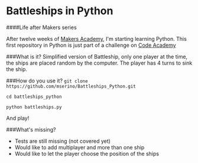 Battleships in Python
====================
####Life after Makers series

After twelve weeks of [Makers Academy](http://www.makersacademy.com), I'm starting learning Python.
This first repository in Python is just part of a challenge on [Code Academy](http://www.codeacademy.com)

###What is it?
Simplified version of Battleship, only one player at the time, the ships are placed random by the computer.
The player has 4 turns to sink the ship.

###How do you use it?
`git clone https://github.com/mserino/Battleships_Python.git`

`cd battleships_python`

`python battleships.py`

And play!

###What's missing?
- Tests are still missing (not covered yet)
- Would like to add multiplayer and more than one ship
- Would like to let the player choose the position of the ships
